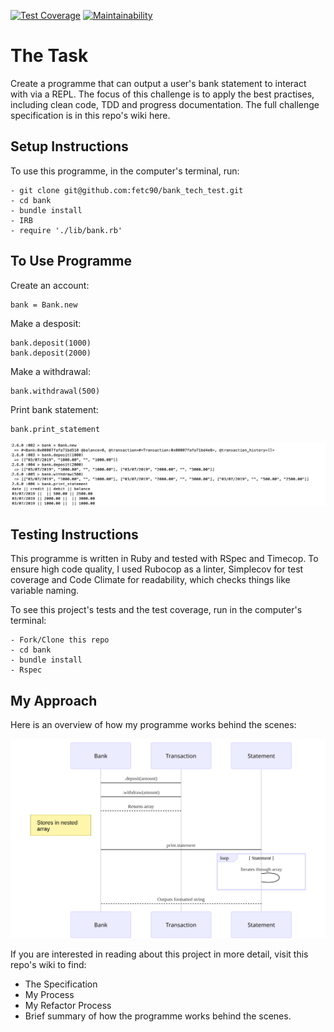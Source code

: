 [![Test Coverage](https://api.codeclimate.com/v1/badges/a99a88d28ad37a79dbf6/test_coverage)](https://codeclimate.com/github/codeclimate/codeclimate/test_coverage) [![Maintainability](https://api.codeclimate.com/v1/badges/a99a88d28ad37a79dbf6/maintainability)](https://codeclimate.com/github/codeclimate/codeclimate/maintainability)

# The Task

Create a programme that can output a user's bank statement to interact with via a REPL. The focus of this challenge is to apply the best practises, including clean code, TDD and progress documentation. The full challenge specification is in this repo's wiki here. 

## Setup Instructions

To use this programme, in the computer's terminal, run:

```
- git clone git@github.com:fetc90/bank_tech_test.git
- cd bank
- bundle install
- IRB
- require './lib/bank.rb'
```
## To Use Programme

Create an account:
```
bank = Bank.new
``` 
Make a desposit:
```
bank.deposit(1000)
bank.deposit(2000)
``` 
Make a withdrawal:
```
bank.withdrawal(500)
``` 
Print bank statement:
```
bank.print_statement
``` 

![alt text](images/irb_screenshot.png)


## Testing Instructions

This programme is written in Ruby and tested with RSpec and Timecop. To ensure high code quality, I used Rubocop as a linter, Simplecov for test coverage and Code Climate for readability, which checks things like variable naming.


To see this project's tests and the test coverage, run in the computer's terminal:
 
```
- Fork/Clone this repo
- cd bank
- bundle install  
- Rspec
```

## My Approach

Here is an overview of how my programme works behind the scenes:

![alt text](images/diagram.svg)

If you are interested in reading about this project in more detail, visit this repo's wiki to find: 

* The Specification
* My Process
* My Refactor Process
* Brief summary of how the programme works behind the scenes. 